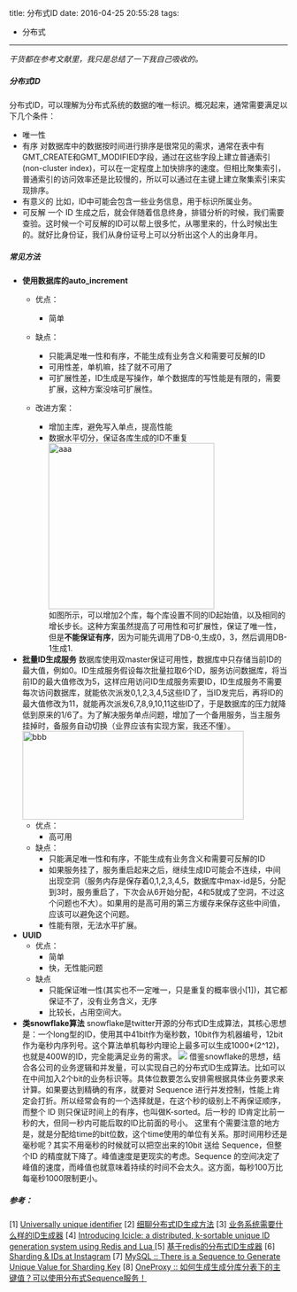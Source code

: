 title: 分布式ID
date: 2016-04-25 20:55:28
tags:
- 分布式
---
*干货都在参考文献里，我只是总结了一下我自己吸收的。*
##### 分布式ID
分布式ID，可以理解为分布式系统的数据的唯一标识。概况起来，通常需要满足以下几个条件：
*	唯一性
*	有序
对数据库中的数据按时间进行排序是很常见的需求，通常在表中有GMT_CREATE和GMT_MODIFIED字段，通过在这些字段上建立普通索引(non-cluster index)，可以在一定程度上加快排序的速度。但相比聚集索引，普通索引的访问效率还是比较慢的，所以可以通过在主键上建立聚集索引来实现排序。
* 	有意义的
比如，ID中可能会包含一些业务信息，用于标识所属业务<!--more-->。
*	可反解
一个 ID 生成之后，就会伴随着信息终身，排错分析的时候，我们需要查验。这时候一个可反解的ID可以帮上很多忙，从哪里来的，什么时候出生的。就好比身份证，我们从身份证号上可以分析出这个人的出身年月。

##### 常见方法
* **使用数据库的auto_increment**
	* 优点：
		* 简单
	* 缺点：
		* 只能满足唯一性和有序，不能生成有业务含义和需要可反解的ID
		* 可用性差，单机嘛，挂了就不可用了
		* 可扩展性差，ID生成是写操作，单个数据库的写性能是有限的，需要扩展，这种方案没啥可扩展性。

	* 改进方案：
		* 增加主库，避免写入单点，提高性能
		* 数据水平切分，保证各库生成的ID不重复
![aaa](images/分布式ID_1.png)
如图所示，可以增加2个库，每个库设置不同的ID起始值，以及相同的增长步长。这种方案虽然提高了可用性和可扩展性，保证了唯一性，但是**不能保证有序**，因为可能先调用了DB-0,生成0，3，然后调用DB-1生成1.
* **批量ID生成服务**
数据库使用双master保证可用性，数据库中只存储当前ID的最大值，例如0。ID生成服务假设每次批量拉取6个ID，服务访问数据库，将当前ID的最大值修改为5，这样应用访问ID生成服务索要ID，ID生成服务不需要每次访问数据库，就能依次派发0,1,2,3,4,5这些ID了，当ID发完后，再将ID的最大值修改为11，就能再次派发6,7,8,9,10,11这些ID了，于是数据库的压力就降低到原来的1/6了。为了解决服务单点问题，增加了一个备用服务，当主服务挂掉时，备服务自动切换（业界应该有实现方案，我还不懂）。
![bbb](images/分布式ID_2.png)
	* 优点：
		* 高可用
	* 缺点：
		* 只能满足唯一性和有序，不能生成有业务含义和需要可反解的ID
		* 如果服务挂了，服务重启起来之后，继续生成ID可能会不连续，中间出现空洞（服务内存是保存着0,1,2,3,4,5，数据库中max-id是5，分配到3时，服务重启了，下次会从6开始分配，4和5就成了空洞，不过这个问题也不大）。如果用的是高可用的第三方缓存来保存这些中间值，应该可以避免这个问题。
		* 性能有限，无法水平扩展。
* **UUID**
	* 优点：
		* 简单
		* 快，无性能问题
	* 缺点
		* 只能保证唯一性(其实也不一定唯一，只是重复的概率很小[1])，其它都保证不了，没有业务含义，无序
		* 比较长，占用空间大。
* **类snowflake算法**
snowflake是twitter开源的分布式ID生成算法，其核心思想是：一个long型的ID，使用其中41bit作为毫秒数，10bit作为机器编号，12bit作为毫秒内序列号。这个算法单机每秒内理论上最多可以生成1000*(2^12)，也就是400W的ID，完全能满足业务的需求。
![](images/分布式ID_3.png)
借鉴snowflake的思想，结合各公司的业务逻辑和并发量，可以实现自己的分布式ID生成算法。比如可以在中间加入2个bit的业务标识等。具体位数要怎么安排需根据具体业务要求来计算。如果要达到精确的有序，就要对 Sequence 进行并发控制，性能上肯定会打折。所以经常会有的一个选择就是，在这个秒的级别上不再保证顺序，而整个 ID 则只保证时间上的有序，也叫做K-sorted。后一秒的 ID肯定比前一秒的大，但同一秒内可能后取的ID比前面的号小。
这里有个需要注意的地方是，就是分配给time的bit位数，这个time使用的单位有关系。那时间用秒还是毫秒呢？其实不用毫秒的时候就可以把空出来的10bit 送给 Sequence，但整个ID 的精度就下降了。峰值速度是更现实的考虑。Sequence 的空间决定了峰值的速度，而峰值也就意味着持续的时间不会太久。这方面，每秒100万比每毫秒1000限制更小。

##### 参考：
[1] [Universally unique identifier](https://en.wikipedia.org/wiki/Universally_unique_identifier#Random_UUID_probability_of_duplicates)
[2] [细聊分布式ID生成方法](http://mp.weixin.qq.com/s?__biz=MjM5ODYxMDA5OQ==&mid=403837240&idx=1&sn=ae9f2bf0cc5b0f68f9a2213485313127&scene=21#wechat_redirect)
[3] [业务系统需要什么样的ID生成器](http://ericliang.info/what-kind-of-id-generator-we-need-in-business-systems/)
[4] [Introducing Icicle: a distributed, k-sortable unique ID generation system using Redis and Lua
](http://engineering.intenthq.com/2015/03/icicle-distributed-id-generation-with-redis-lua/)
[5] [基于redis的分布式ID生成器](http://hengyunabc.github.io/distributed-id-generator-based-on-redis/)
[6] [Sharding & IDs at Instagram](http://instagram-engineering.tumblr.com/post/10853187575/sharding-ids-at-instagram)
[7] [MySQL :: There is a Sequence to Generate Unique Value for Sharding Key](http://www.onexsoft.com/zh/mysql-uuid-short-sharding-key.html)
[8] [OneProxy :: 如何生成生成分库分表下的主键值？可以使用分布式Sequence服务！](http://www.onexsoft.com/zh/oneproxy-sharding-key-sequence.html)
<style>
img[alt="aaa"] {
  width:300px;
  display: block;
}
img[alt="bbb"] {
  width:400px;
  height:160px;
  display: block;
}
</style>
